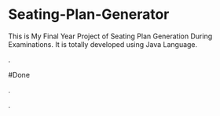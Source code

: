 # Seating-Plan-Generator

This is My Final Year Project of Seating Plan Generation During Examinations. It is totally developed using Java Language.












































































































































.





















































#Done










































































































.




































































































































































































































































































































































































































































































.







































